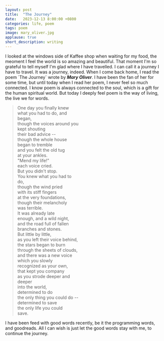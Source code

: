 ```yaml
---
layout: post
title:  "The Journey"
date:   2023-12-13 8:00:00 +0800
categories: life, poem
tags: poem
image: mary_oliver.jpg
applause: true
short_description: writing
--- 
```



<div markdown="1" id="text">
I looked at the windows side of Kaffee shop when waiting for my food, the meoment I feel the world is so amazing and beautiful. 
That moment I'm so grateful to tell myself I'm glad where I have travelled. I can call it a journey I have to travel. It was a journey, indeed. When I come back home, I read the poem `The Journey` wrote by <i><b>Mary Oliver</b></i>. I have been the fan of her for some time, but until today when I read her poem, I never feel so much connected. I know poem is always connected to the soul, which is a gift for the human spiritual world. But today I deeply feel poem is the way of living, the live we for words. 

>One day you finally knew <br/>
>what you had to do, and <br/>
>began, <br/>
>though the voices around you <br/>
>kept shouting <br/>
>their bad advice -- <br/>
>though the whole house <br/>
>began to tremble <br/>
>and you felt the old tug <br/>
>at your ankles. <br/>
>"Mend my life!" <br/>
>each voice cried. <br/>
>But you didn't stop. <br/>
>You knew what you had to <br/>
>do, <br/>
>though the wind pried <br/>
>with its stiff fingers <br/>
>at the very foundations,<br/>
>though their melancholy <br/>
>was terrible. <br/>
>It was already late <br/>
>enough, and a wild night, <br/>
>and the road full of fallen <br/>
>branches and stones. <br/>
>But little by little, <br/>
>as you left their voice behind, <br/>
>the stars began to burn <br/>
>through the sheets of clouds,<br/>
>and there was a new voice <br/>
>which you slowly <br/>
>recognized as your own, <br/>
>that kept you company <br/>
>as you strode deeper and <br/>
>deeper <br/>
>into the world,<br/>
>determined to do <br/>
>the only thing you could do -- <br/>
>determined to save <br/>
>the only life you could <br/>
>save. <br/>

I have been feed with good words recently, be it the programming words, and goodreads. All I can wish is just let the good words stay with me, to continue the journey. 
</div>